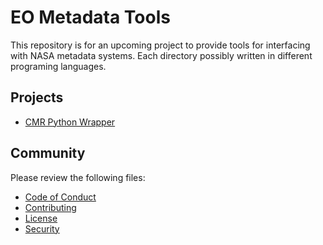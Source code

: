 # EO Metadata Tools #

This repository is for an upcoming project to provide tools for interfacing with
NASA metadata systems. Each directory possibly written in different programing
languages.

## Projects ##

* [CMR Python Wrapper](CMR/python)

## Community

Please review the following files:

* [Code of Conduct](CODE_OF_CONDUCT.md)
* [Contributing](CONTRIBUTING.md)
* [License](LICENSE)
* [Security](SECURITY.md)
